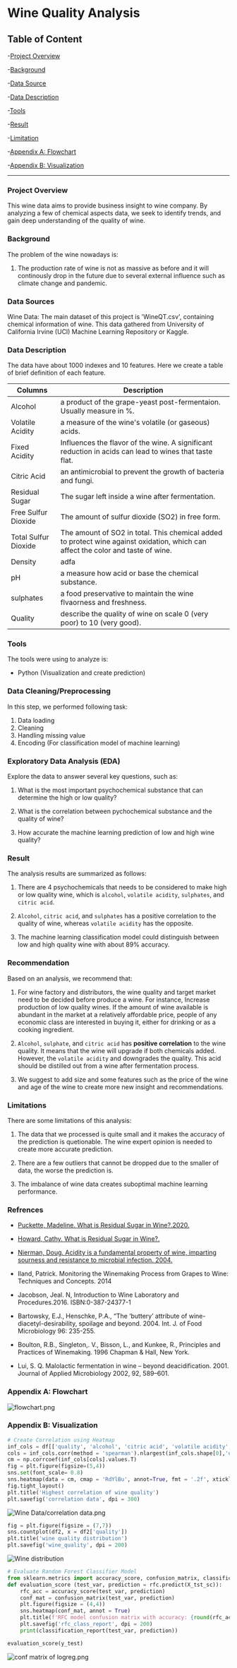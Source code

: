 # Wine Quality Analysis


## Table of Content

-[Project Overview](#project-overview)

-[Background](#background)

-[Data Source](#data-sources)

-[Data Description](#data-description)

-[Tools](#tools)

-[Result](#result)

-[Limitation](#limitations)

-[Appendix A: Flowchart](#appendix-a-flowchart)

-[Appendix B: Visualization](#appendix-b-visualization)

---



### Project Overview

This wine data aims to provide business insight to wine company. By analyzing a few of chemical aspects data, we seek to identify trends, and gain deep understanding of the quality of wine.

### Background

The problem of the wine nowadays is:

1. The production rate of wine is not as massive as before and it will continously drop in the future due to several external influence such as climate change and pandemic. 

### Data Sources

Wine Data: The main dataset of this project is 'WineQT.csv', containing chemical information of wine. This data gathered from University of California Irvine (UCl) Machine Learning Repository or Kaggle. 

### Data Description

The data have about 1000 indexes and 10 features. Here we create a table of brief definition of each feature.

|Columns|Description|
|---|---|
|Alcohol|a product of the grape-yeast post-fermentaion. Usually measure in %.|
|Volatile Acidity| a measure of the wine's volatile (or gaseous) acids.|
|Fixed Acidity| Influences the flavor of the wine. A significant reduction in acids can lead to wines that taste flat.|
|Citric Acid| an antimicrobial to prevent the growth of bacteria and fungi.|
|Residual Sugar|The sugar left inside a wine after fermentation.|
|Free Sulfur Dioxide|The amount of sulfur dioxide (SO2) in free form.|
|Total Sulfur Dioxide|The amount of SO2 in total. This chemical added to protect wine against oxidation, which can affect the color and taste of wine.|
|Density|adfa|
|pH|a measure how acid or base the chemical substance.|
|sulphates|a food preservative to maintain the wine flvaorness and freshness.|
|Quality|describe the quality of wine on scale 0 (very poor) to 10 (very good).|

### Tools

The tools were using to analyze is:

- Python (Visualization and create prediction)

### Data Cleaning/Preprocessing

In this step, we performed following task:

1. Data loading
2. Cleaning
3. Handling missing value
4. Encoding (For classification model of machine learning)

### Exploratory Data Analysis (EDA)

Explore the data to answer several key questions, such as:

1. What is the most important psychochemical substance that can determine the high or low quality?

2. What is the correlation between pychochemical substance and the quality of wine?

2. How accurate the machine learning prediction of low and high wine quality?

### Result

The analysis results are summarized as follows:

1. There are 4 psychochemicals that needs to be considered  to make high or low quality wine, which is `alcohol`, `volatile acidity`, `sulphates`, and `citric acid`.

2. `Alcohol`, `citric acid`, and `sulphates` has a positive correlation to the quality of wine, whereas `volatile acidity` has the opposite.

3. The machine learning classification model could distinguish between low and high quality wine with about 89% accuracy. 

### Recommendation

Based on an analysis, we recommend that:

1. For wine factory and distributors, the wine quality and target market need to be decided before produce a wine. For instance, Increase production of low quality wines. If the amount of wine available is abundant in the market at a relatively affordable price, people of any economic class are interested in buying it, either for drinking or as a cooking ingredient.

2. `Alcohol`, `sulphate`, and `citric acid` has **positive correlation** to the wine quality. It means that the wine will upgrade if both chemicals added. However, the `volatile acidity` and downgrades the quality. This acid should be distilled out from a wine after fermentation process.  

3. We suggest to add size and some features such as the price of the wine and age of the wine to create more new insight and recommendations. 

### Limitations

There are some limitations of this analysis:

1. The data that we processed is quite small and it makes the accuracy of the prediction is quetionable. The wine expert opinion is needed to create more accurate prediction.

2. There are a few outliers that cannot be dropped due to the smaller of data, the worse the prediction is.

3. The imbalance of wine data creates suboptimal machine learning performance.

### Refrences

- [Puckette,  Madeline.  What  is  Residual  Sugar  in  Wine?.2020.](https://winefolly.com/deep-dive/what-is-residual-sugar-in-wine/)

- [Howard,  Cathy.  What  is  Residual  Sugar  in  Wine?.](https://whicherridge.com.au/blog/what-is-residual-sugar-in-wine/#:~:text=The%20residual%20sugar%20remaining%20in,0.3%20to%202%20g%)

- [Nierman, Doug. Acidity is a fundamental property of wine, imparting sourness and resistance  to  microbial  infection.  2004.](https://waterhouse.ucdavis.edu/whats-in-wine/fixed-acidity#:~:text=The%20predominant%20fixed%20acids%20found,2%2C000%20mg%2FL%20succinic%20acid)

- Iland, Patrick. Monitoring the Winemaking Process from Grapes to Wine: Techniques and Concepts. 2014

- Jacobson, Jeal. N, Introduction to Wine Laboratory and Procedures.2016. ISBN:0-387-24377-1 

- Bartowsky, E.J., Henschke, P.A., “The ‘buttery’ attribute of wine-diacetyl-desirability, spoilage and beyond. 2004. Int. J. of Food Microbiology 96: 235-255.

- Boulton, R.B., Singleton,. V., Bisson, L., and Kunkee, R., Principles and Practices of Winemaking. 1996 Chapman & Hall, New York.

- Lui, S. Q. Malolactic fermentation in wine – beyond deacidification.  2001. Journal of Applied Microbiology 2002, 92, 589–601.

### Appendix A: Flowchart

![flowchart.png](https://github.com/FikriAbdillah01/MLportfolio/blob/9ceb7896921a04136f1b33545a69fbbc4435ae51/Wine%20Data/ML%20diagram%20dark.jpg)

### Appendix B: Visualization

```python
# Create Correlation using Heatmap
inf_cols = df[['quality', 'alcohol', 'citric acid', 'volatile acidity', 'sulphates']]
cols = inf_cols.corr(method = 'spearman').nlargest(inf_cols.shape[0],'quality')['quality'].index
cm = np.corrcoef(inf_cols[cols].values.T)
fig = plt.figure(figsize=(5,4))
sns.set(font_scale= 0.8)
sns.heatmap(data = cm, cmap = 'RdYlBu', annot=True, fmt = '.2f', xticklabels=cols.values,  yticklabels=cols.values)
fig.tight_layout()
plt.title('Highest correlation of wine quality')
plt.savefig('correlation data', dpi = 300)
```

![Wine Data/correlation data.png](https://github.com/FikriAbdillah01/MLportfolio/blob/3329008a562863fe94f445947ff0d789d5675925/Wine%20Data/correlation%20data.png)

```python
fig = plt.figure(figsize = (7,7))
sns.countplot(df2, x = df2['quality'])
plt.title('wine quality distribution')
plt.savefig('wine_quality', dpi = 200)
```

![Wine distribution](https://github.com/FikriAbdillah01/MLportfolio/blob/a473e947d852b53be02b1f88c3eddb531f9e7a2d/Wine%20Data/wine_quality.png)

```python
# Evaluate Random Forest Classifier Model
from sklearn.metrics import accuracy_score, confusion_matrix, classification_report
def evaluation_score (test_var, prediction = rfc.predict(X_tst_sc)):
    rfc_acc = accuracy_score(test_var, prediction)
    conf_mat = confusion_matrix(test_var, prediction)
    plt.figure(figsize = (4,4))
    sns.heatmap(conf_mat, annot = True)
    plt.title(f'RFC model confusion matrix with accuracy: {round(rfc_acc,3)*100}%')
    plt.savefig('rfc_class_report', dpi = 200)
    print(classification_report(test_var, prediction))

evaluation_score(y_test)
```

![conf matrix of logreg.png](https://github.com/FikriAbdillah01/MLportfolio/blob/c9f62d099434a6843f11dbaaf419a2a869fb89e3/Wine%20Data/rfc_class_report.png)
